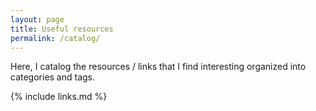 ```yaml
---
layout: page
title: Useful resources
permalink: /catalog/
---
```


Here, I catalog the resources / links that I find interesting organized into categories and tags.

{% include links.md %}
